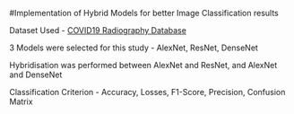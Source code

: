 #Implementation of Hybrid Models for better Image Classification results

Dataset Used - [COVID19 Radiography Database](https://www.kaggle.com/datasets/tawsifurrahman/covid19-radiography-database)

3 Models were selected for this study - AlexNet, ResNet, DenseNet

Hybridisation was performed between AlexNet and ResNet, and AlexNet and DenseNet

Classification Criterion - Accuracy, Losses, F1-Score, Precision, Confusion Matrix 
